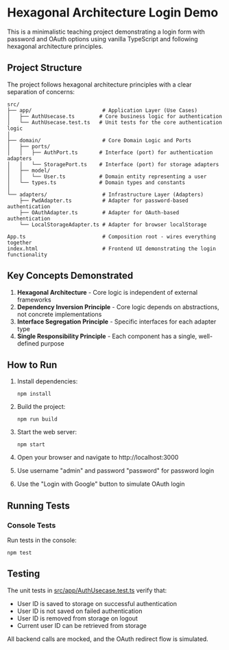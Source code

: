 # Hexagonal Architecture Login Demo

This is a minimalistic teaching project demonstrating a login form with password and OAuth options using vanilla TypeScript and following hexagonal architecture principles.

## Project Structure

The project follows hexagonal architecture principles with a clear separation of concerns:

```
src/
├── app/                       # Application Layer (Use Cases)
│   ├── AuthUsecase.ts        # Core business logic for authentication
│   └── AuthUsecase.test.ts   # Unit tests for the core authentication logic
│
├── domain/                    # Core Domain Logic and Ports
│   ├── ports/
│   │   ├── AuthPort.ts       # Interface (port) for authentication adapters
│   │   └── StoragePort.ts    # Interface (port) for storage adapters
│   ├── model/
│   │   └── User.ts           # Domain entity representing a user
│   └── types.ts              # Domain types and constants
│
└── adapters/                  # Infrastructure Layer (Adapters)
    ├── PwdAdapter.ts          # Adapter for password-based authentication
    ├── OAuthAdapter.ts        # Adapter for OAuth-based authentication
    └── LocalStorageAdapter.ts # Adapter for browser localStorage

App.ts                         # Composition root - wires everything together
index.html                     # Frontend UI demonstrating the login functionality
```

## Key Concepts Demonstrated

1. **Hexagonal Architecture** - Core logic is independent of external frameworks
2. **Dependency Inversion Principle** - Core logic depends on abstractions, not concrete implementations
3. **Interface Segregation Principle** - Specific interfaces for each adapter type
4. **Single Responsibility Principle** - Each component has a single, well-defined purpose

## How to Run

1. Install dependencies:
   ```
   npm install
   ```

2. Build the project:
   ```
   npm run build
   ```

3. Start the web server:
   ```
   npm start
   ```

4. Open your browser and navigate to http://localhost:3000

5. Use username "admin" and password "password" for password login

6. Use the "Login with Google" button to simulate OAuth login

## Running Tests

### Console Tests
Run tests in the console:
```
npm test
```

## Testing

The unit tests in [src/app/AuthUsecase.test.ts](file:///Users/tig/coding/qoder-proj/src/app/AuthUsecase.test.ts) verify that:
- User ID is saved to storage on successful authentication
- User ID is not saved on failed authentication
- User ID is removed from storage on logout
- Current user ID can be retrieved from storage

All backend calls are mocked, and the OAuth redirect flow is simulated.